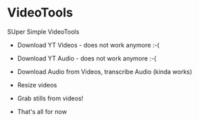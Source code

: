 # VideoTools
SUper Simple VideoTools
- Download YT Videos - does not work anymore :-(
- Download YT Audio - does not work anymore :-(
- Download Audio from Videos, transcribe Audio (kinda works)
- Resize videos
- Grab stills from videos!

- That's all for now
